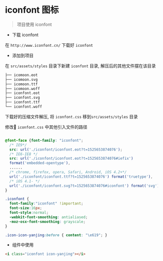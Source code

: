 # iconfont 图标

> 项目使用 iconfont

- 下载 iconfont

在 `http://www.iconfont.cn/`  下载好 `iconfont`

- 添加到项目

在 `src/assets/styles` 目录下新建 `iconfont` 目录, 解压后的其他文件摆在该目录

```md
├── icomoon.eot
├── icomoon.svg
├── icomoon.ttf
├── icomoon.woff
├── iconfont.eot
├── iconfont.svg
├── iconfont.ttf
└── iconfont.woff
```

下载好的压缩文件解压, 将 `iconfont.css` 移到`src/assets/styles` 目录

修改 `iconfont.css` 中其他引入文件的路径

```css

@font-face {font-family: "iconfont";
  /* IE9*/
  src: url('./iconfont/iconfont.eot?t=1525653874076');
  /* IE6-IE8 */
  src: url('./iconfont/iconfont.eot?t=1525653874076#iefix')
  format('embedded-opentype'),
  ......
  /* chrome, firefox, opera, Safari, Android, iOS 4.2+*/
  url('./iconfont/iconfont.ttf?t=1525653874076') format('truetype'),
  /* iOS 4.1- */
  url('./iconfont/iconfont.svg?t=1525653874076#iconfont') format('svg');
}

.iconfont {
  font-family:"iconfont" !important;
  font-size:16px;
  font-style:normal;
  -webkit-font-smoothing: antialiased;
  -moz-osx-font-smoothing: grayscale;
}

.icon-icon-yanjing:before { content: "\e619"; }
```

- 组件中使用

```html
<i class="iconfont icon-yanjing"></i>
```